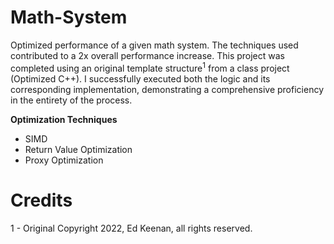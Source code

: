 # Math-System

Optimized performance of a given math system. The techniques used contributed to a 2x overall performance increase.
This project was completed using an original template structure<sup>1</sup> from a class project (Optimized C++). I successfully executed both the logic and its corresponding implementation, demonstrating a comprehensive proficiency in the entirety of the process.

__Optimization Techniques__
* SIMD
* Return Value Optimization
* Proxy Optimization


# Credits
1 - Original Copyright 2022, Ed Keenan, all rights reserved.
